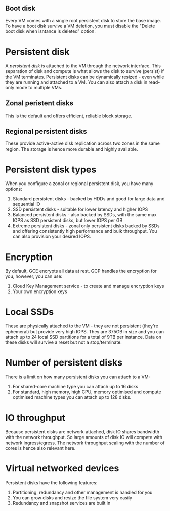## Boot disk
Every VM comes with a single root persistent disk to store the base image.
To have a boot disk survive a VM deletion, you must disable the "Delete boot disk when isntance is deleted" option.

# Persistent disk
A _persistent disk_ is attached to the VM through the network interface.
This separation of disk and compute is what allows the disk to survive (persist) if the VM terminates.
Persistent disks can be dynamically resized - even while they are running and attached to a VM.
You can also attach a disk in read-only mode to multiple VMs.
## Zonal peristent disks
This is the default and offers efficient, reliable block storage.
## Regional persistent disks
These provide active-active disk replication across two zones in the same region.
The storage is hence more durable and highly available.

# Persistent disk types
When you configure a zonal or regional persistent disk, you have many options:
1. Standard persistent disks - backed by HDDs and good for large data and sequential IO
1. SSD persistent disks - suitable for lower latency and higher IOPS
1. Balanced persistent disks - also backed by SSDs, with the same max IOPS as SSD persistent disks, but lower IOPS per GB
1. Extreme persistent disks - zonal only persistent disks backed by SSDs and offering consistently high performance and bulk throughput. You can also provision your desired IOPS.

# Encryption
By default, GCE encrypts all data at rest. GCP handles the encryption for you, however, you can use:
1. Cloud Key Management service - to create and manage encryption keys
1. Your own encryption keys

# Local SSDs
These are physically attached to the VM - they are not persistent (they're ephemeral) but provide very high IOPS.
They are 375GB in size and you can attach up to 24 local SSD partitions for a total of 9TB per instance.
Data on these disks will survive a reset but not a stop/terminate.

# Number of persistent disks
There is a limit on how many persistent disks you can attach to a VM:
1. For shared-core machine type you can attach up to 16 disks
1. For standard, high memory, high CPU, memory optimised and compute optimised machine types you can attach up to 128 disks.

# IO throughput
Because persistent disks are network-attached, disk IO shares bandwidth with the network throughput.
So large amounts of disk IO will compete with network ingress/egress.
The network throughput scaling with the number of cores is hence also relevant here.

# Virtual networked devices
Persistent disks have the following features:
1. Partitioning, redundancy and other management is handled for you
1. You can grow disks and resize the file system very easily
1. Redundancy and snapshot services are built in